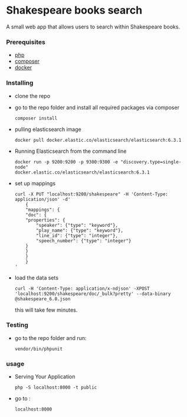 # Shakespeare books search

A small web app that allows users to search within Shakespeare books.

### Prerequisites

- [php](http://php.net/manual/en/install.php)
- [composer](https://getcomposer.org/download/)
- [docker](https://docs.docker.com/install/)

### Installing

- clone the repo

- go to the repo folder and install all required packages via composer
    ```
    composer install
    ```

- pulling elasticsearch image
    ```
    docker pull docker.elastic.co/elasticsearch/elasticsearch:6.3.1
    ```

- Running Elasticsearch from the command line

    ```
    docker run -p 9200:9200 -p 9300:9300 -e "discovery.type=single-node"
    docker.elastic.co/elasticsearch/elasticsearch:6.3.1
    ```

- set up mappings
    ```
    curl -X PUT "localhost:9200/shakespeare" -H 'Content-Type: application/json' -d'
        {
        "mappings": {
        "doc": {
        "properties": {
            "speaker": {"type": "keyword"},
            "play_name": {"type": "keyword"},
            "line_id": {"type": "integer"},
            "speech_number": {"type": "integer"}
        }
        }
        }
        }
    '
    ```
- load the data sets
    ```
    curl -H 'Content-Type: application/x-ndjson' -XPOST     'localhost:9200/shakespeare/doc/_bulk?pretty' --data-binary @shakespeare_6.0.json
    ```
    this will take few minutes.


### Testing

- go to the repo folder and run:

    ```
    vendor/bin/phpunit
    ```

### usage

- Serving Your Application
    ```
    php -S localhost:8000 -t public
    ```
    
- go to :

    ```
    localhost:8000
    ```